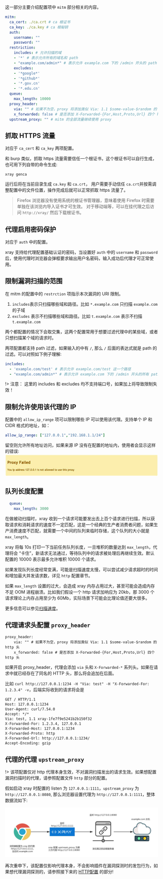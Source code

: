 这一部分主要介绍配置项中 `mitm` 部分相关的内容。

```yaml
mitm:
  ca_cert: ./ca.crt # ca 根证书
  ca_key: ./ca.key # ca 根秘钥
  auth:
    username: ""
    password: ""
  restriction:
    includes: # 允许扫描的域
    - '*' # 表示允许所有的域名和 path
    - "example.com/admin*" # 表示允许 example.com 下的 /admin 开头的 path
    excludes:
    - '*google*'
    - '*github*'
    - '*.gov.cn'
    - '*.edu.cn'
  queue:
    max_length: 10000
  proxy_header:
    via: "" # 如果不为空，proxy 将添加类似 Via: 1.1 $some-value-$random 的 http 头
    x_forwarded: false # 是否添加 X-Forwarded-{For,Host,Proto,Url} 四个 http 头
  upstream_proxy: "" # mitm 的全部流量继续使用 proxy
```

## 抓取 HTTPS 流量
对应于 `ca_cert` 和 `ca_key` 两项配置。

和 burp 类似，抓取 https 流量需要信任一个根证书，这个根证书可以自行生成，也可用下列自带的命令生成:

```
xray genca
```

运行后将在当前目录生成 `ca.key` 和 `ca.crt`， 用户需要手动信任 `ca.crt`并按需调整配置中的文件位置，操作完成后就可以正常抓取 https 流量了。

> Firefox 浏览器没有使用系统的根证书管理器，意味着使用 Firefox 时需要单独在该浏览内导入证书才可生效。
> 对于移动端等，可以在挂代理之后访问 `http://xray/` 然后下载根证书。

## 代理启用密码保护
对应于 `auth` 中的配置。

xray 支持给代理配置基础认证的密码，当设置好 `auth` 中的 `username` 和 `password` 后，使用代理时浏览器会弹框要求输出用户名密码，输入成功后代理才可正常使用。

## 限制漏洞扫描的范围

在 mitm 的配置中的 `restrction` 项指示本次漏洞的 URI 限制。

1. `includes`表示只扫描哪些域和路径。比如 `*.example.com` 只扫描 `example.com` 的子域
1. `excludes` 表示不扫描哪些域和路径。比如 `t.example.com` 表示不扫描 `t.example.com`

两个都配置的情况下会取交集，这两个配置常用于想要过滤代理中的某些域，或者只想扫描某个域的请求时。

两项配置都支持 path 过滤，如果输入的中有 `/`, 那么 `/` 后面的表达式就是 path 的过滤。可以对照如下例子理解:
```yaml
includes:
  - 'example.com/test' # 表示允许 example.com/test 这一个路径
  - "example.com/admin*" # 表示允许 example.com 下的 /admin 开头的所有 path 
```

!> 注意： 这里的 includes 和 excludes 均不支持端口号，如果加上将导致限制失效！

## 限制允许使用该代理的 IP

配置中的 `allow_ip_range` 项可以限制哪些 IP 可以使用该代理。支持单个 IP 和 CIDR 格式的地址，如：
```yaml
allow_ip_range: ["127.0.0.1","192.168.1.1/24"]
```
留空则允许所有地址访问，如果来源 IP 没有在配置的地址内，使用者会显示这样的错误:
![ip_range.jpg](../assets/configuration/allow_ip_range.jpg)

## 队列长度配置

```yaml
  queue:
    max_length: 3000
```

在做被动扫描时，xray 收到一个请求可能要发出去上百个请求进行扫描，所以获取请求和消耗请求的速度不一定匹配，这是一个经典的生产者消费者问题，如果生产消费速度不匹配，就需要一个中间的队列来临时存储，这个队列的大小就是 `max_length`。

xray 将每 10s 打印一下当前任务队列长度，一旦堆积的数量达到 `max_length`，代理将会 “卡住”，新请求无法通过，等待队列中的请求被处理后再继续生效。默认配置的 10000 表示最多允许堆积 10000 个请求。

如果发现队列长度经常变满，可能是扫描速度太慢，可以尝试减少请求超时的时间和增加最大并发请求数，详见 `http` 配置章节。

如果 `max_length` 设置的过大，会造成 xray 内存占用过大，甚至可能会造成内存不足 OOM 进程崩溃。比如我们假设一个 http 请求加响应为 20kb，那 3000 个请求理论上内存占用至少为 60Mb，实际场景下可能会比理论值还要大很多。

更多信息可以参见[扫描速度](guide/speed)。

## 代理请求头配置 `proxy_header`

```
proxy_header:
    via: "" # 如果不为空，proxy 将添加类似 Via: 1.1 $some-value-$random 的 http 头
    x_forwarded: false # 是否添加 X-Forwarded-{For,Host,Proto,Url} 四个 http 头
```

如果开启 proxy_header，代理会添加 `via` 头和 `X-Forwarded-*` 系列头。如果在请求中就已经存在了同名的 HTTP 头，那么将会追加在后面。

比如 `curl http://127.0.0.1:1234 -H "Via: test" -H "X-Forwarded-For: 1.2.3.4" -v`，后端实际收到的请求将会是

```http
GET / HTTP/1.1
Host: 127.0.0.1:1234
User-Agent: curl/7.54.0
Accept: */*
Via: test, 1.1 xray-1fe7f9e5241b2b150f32
X-Forwarded-For: 1.2.3.4, 127.0.0.1
X-Forwarded-Host: 127.0.0.1:1234
X-Forwarded-Proto: http
X-Forwarded-Url: http://127.0.0.1:1234/
Accept-Encoding: gzip
```

## 代理的代理 `upstream_proxy`

!> 该项配置仅对 http 代理本身生效，不对漏洞扫描发出的请求生效。如果想配置漏洞扫描时的代理，请参照配置文件 `http` 部分的配置。

假如启动 xray 时配置的 listen 为 `127.0.0.1:1111`，`upstream_proxy` 为 `http://127.0.0.1:8080`, 那么浏览器设置代理为 `http://127.0.0.1:1111`，整体数据流如下:

![](../assets/configuration/upstream.jpg)

再次重申下，该配置仅影响代理本身，不会影响插件在漏洞探测时的发包行为，如果想代理漏洞探测的，请参照接下来的 [HTTP配置](./http.md) 的部分!
